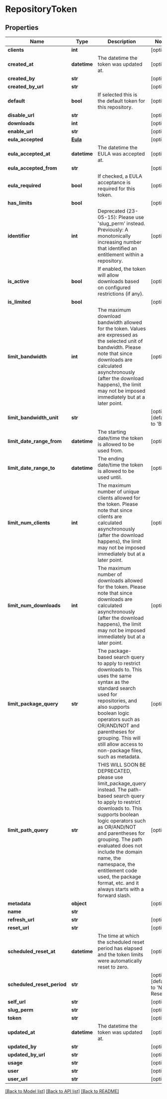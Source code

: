 # RepositoryToken

## Properties
Name | Type | Description | Notes
------------ | ------------- | ------------- | -------------
**clients** | **int** |  | [optional] 
**created_at** | **datetime** | The datetime the token was updated at. | [optional] 
**created_by** | **str** |  | [optional] 
**created_by_url** | **str** |  | [optional] 
**default** | **bool** | If selected this is the default token for this repository. | [optional] 
**disable_url** | **str** |  | [optional] 
**downloads** | **int** |  | [optional] 
**enable_url** | **str** |  | [optional] 
**eula_accepted** | [**Eula**](Eula.md) |  | [optional] 
**eula_accepted_at** | **datetime** | The datetime the EULA was accepted at. | [optional] 
**eula_accepted_from** | **str** |  | [optional] 
**eula_required** | **bool** | If checked, a EULA acceptance is required for this token. | [optional] 
**has_limits** | **bool** |  | [optional] 
**identifier** | **int** | Deprecated (23-05-15): Please use &#39;slug_perm&#39; instead. Previously: A monotonically increasing number that identified an entitlement within a repository. | [optional] 
**is_active** | **bool** | If enabled, the token will allow downloads based on configured restrictions (if any). | [optional] 
**is_limited** | **bool** |  | [optional] 
**limit_bandwidth** | **int** | The maximum download bandwidth allowed for the token. Values are expressed as the selected unit of bandwidth. Please note that since downloads are calculated asynchronously (after the download happens), the limit may not be imposed immediately but at a later point.  | [optional] 
**limit_bandwidth_unit** | **str** |  | [optional] [default to 'Byte']
**limit_date_range_from** | **datetime** | The starting date/time the token is allowed to be used from. | [optional] 
**limit_date_range_to** | **datetime** | The ending date/time the token is allowed to be used until. | [optional] 
**limit_num_clients** | **int** | The maximum number of unique clients allowed for the token. Please note that since clients are calculated asynchronously (after the download happens), the limit may not be imposed immediately but at a later point. | [optional] 
**limit_num_downloads** | **int** | The maximum number of downloads allowed for the token. Please note that since downloads are calculated asynchronously (after the download happens), the limit may not be imposed immediately but at a later point. | [optional] 
**limit_package_query** | **str** | The package-based search query to apply to restrict downloads to. This uses the same syntax as the standard search used for repositories, and also supports boolean logic operators such as OR/AND/NOT and parentheses for grouping. This will still allow access to non-package files, such as metadata. | [optional] 
**limit_path_query** | **str** | THIS WILL SOON BE DEPRECATED, please use limit_package_query instead. The path-based search query to apply to restrict downloads to. This supports boolean logic operators such as OR/AND/NOT and parentheses for grouping. The path evaluated does not include the domain name, the namespace, the entitlement code used, the package format, etc. and it always starts with a forward slash. | [optional] 
**metadata** | **object** |  | [optional] 
**name** | **str** |  | 
**refresh_url** | **str** |  | [optional] 
**reset_url** | **str** |  | [optional] 
**scheduled_reset_at** | **datetime** | The time at which the scheduled reset period has elapsed and the token limits were automatically reset to zero. | [optional] 
**scheduled_reset_period** | **str** |  | [optional] [default to 'Never Reset']
**self_url** | **str** |  | [optional] 
**slug_perm** | **str** |  | [optional] 
**token** | **str** |  | [optional] 
**updated_at** | **datetime** | The datetime the token was updated at. | [optional] 
**updated_by** | **str** |  | [optional] 
**updated_by_url** | **str** |  | [optional] 
**usage** | **str** |  | [optional] 
**user** | **str** |  | [optional] 
**user_url** | **str** |  | [optional] 

[[Back to Model list]](../README.md#documentation-for-models) [[Back to API list]](../README.md#documentation-for-api-endpoints) [[Back to README]](../README.md)



